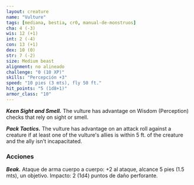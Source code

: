 ```yaml
---
layout: creature
name: "Vulture"
tags: [mediana, bestia, cr0, manual-de-monstruos]
cha: 4 (-3)
wis: 12 (+1)
int: 2 (-4)
con: 13 (+1)
dex: 10 (0)
str: 7 (-2)
size: Medium beast
alignment: no alineado
challenge: "0 (10 XP)"
skills: "Percepción +3"
speed: "10 pies (3 mts), fly 50 ft."
hit_points: "5 (1d8+1)"
armor_class: "10"
---
```


***Keen Sight and Smell.*** The vulture has advantage on Wisdom (Perception) checks that rely on sight or smell.

***Pack Tactics.*** The vulture has advantage on an attack roll against a creature if at least one of the vulture's allies is within 5 ft. of the creature and the ally isn't incapacitated.

### Acciones

***Beak.*** Ataque de arma cuerpo a cuerpo: +2 al ataque, alcance 5 pies (1.5 mts), un objetivo. Impacto: 2 (1d4) puntos de daño perforante.